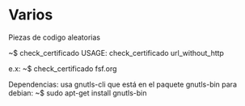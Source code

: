 # Varios
Piezas de codigo aleatorias

~$ check_certificado
USAGE: check_certificado url_without_http

e.x: ~$ check_certificado fsf.org

Dependencias: usa gnutls-cli que está en el paquete gnutls-bin para debian:
~$ sudo apt-get install gnutls-bin
